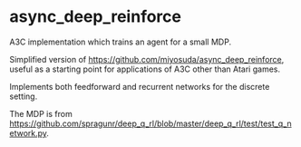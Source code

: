 # async_deep_reinforce

A3C implementation which trains an agent for a small MDP.

Simplified version of https://github.com/miyosuda/async_deep_reinforce, useful as a starting point for applications of A3C other than Atari games.

Implements both feedforward and recurrent networks for the discrete setting.

The MDP is from https://github.com/spragunr/deep_q_rl/blob/master/deep_q_rl/test/test_q_network.py.
